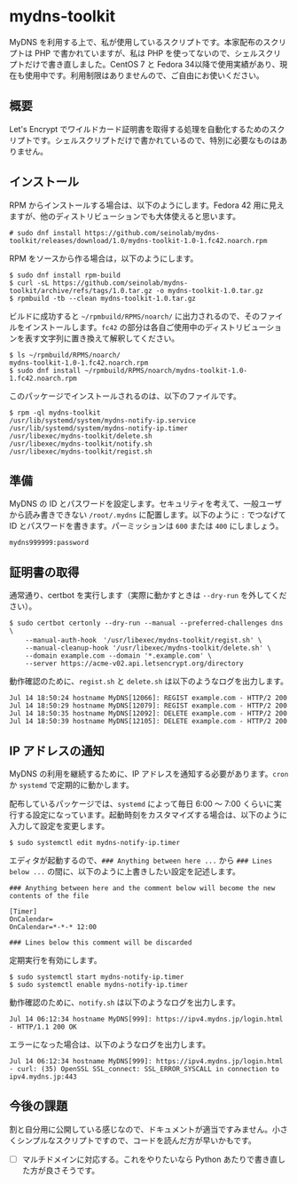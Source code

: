 # mydns-toolkit

MyDNS を利用する上で、私が使用しているスクリプトです。本家配布のスクリプトは PHP で書かれていますが、私は PHP を使ってないので、シェルスクリプトだけで書き直しました。CentOS 7 と Fedora 34以降で使用実績があり、現在も使用中です。利用制限はありませんので、ご自由にお使いください。

## 概要

Let's Encrypt でワイルドカード証明書を取得する処理を自動化するためのスクリプトです。シェルスクリプトだけで書かれているので、特別に必要なものはありません。

## インストール

RPM からインストールする場合は、以下のようにします。Fedora 42 用に見えますが、他のディストリビューションでも大体使えると思います。

```
# sudo dnf install https://github.com/seinolab/mydns-toolkit/releases/download/1.0/mydns-toolkit-1.0-1.fc42.noarch.rpm
```

RPM をソースから作る場合は，以下のようにします。

```
$ sudo dnf install rpm-build
$ curl -sL https://github.com/seinolab/mydns-toolkit/archive/refs/tags/1.0.tar.gz -o mydns-toolkit-1.0.tar.gz
$ rpmbuild -tb --clean mydns-toolkit-1.0.tar.gz
```

ビルドに成功すると `~/rpmbuild/RPMS/noarch/` に出力されるので、そのファイルをインストールします。`fc42` の部分は各自ご使用中のディストリビューションを表す文字列に置き換えて解釈してください。

```
$ ls ~/rpmbuild/RPMS/noarch/
mydns-toolkit-1.0-1.fc42.noarch.rpm
$ sudo dnf install ~/rpmbuild/RPMS/noarch/mydns-toolkit-1.0-1.fc42.noarch.rpm
```

このパッケージでインストールされるのは、以下のファイルです。

```
$ rpm -ql mydns-toolkit
/usr/lib/systemd/system/mydns-notify-ip.service
/usr/lib/systemd/system/mydns-notify-ip.timer
/usr/libexec/mydns-toolkit/delete.sh
/usr/libexec/mydns-toolkit/notify.sh
/usr/libexec/mydns-toolkit/regist.sh
```

## 準備

MyDNS の ID とパスワードを設定します。セキュリティを考えて、一般ユーザから読み書きできない `/root/.mydns` に配置します。以下のように `:` でつなげて ID とパスワードを書きます。パーミッションは `600` または `400` にしましょう。

```
mydns999999:password
```

## 証明書の取得

通常通り、certbot を実行します（実際に動かすときは `--dry-run` を外してください）。

```
$ sudo certbot certonly --dry-run --manual --preferred-challenges dns \
    --manual-auth-hook　'/usr/libexec/mydns-toolkit/regist.sh' \
    --manual-cleanup-hook '/usr/libexec/mydns-toolkit/delete.sh' \
    --domain example.com --domain '*.example.com' \
    --server https://acme-v02.api.letsencrypt.org/directory
```

動作確認のために、`regist.sh` と `delete.sh` は以下のようなログを出力します。

```
Jul 14 18:50:24 hostname MyDNS[12066]: REGIST example.com - HTTP/2 200
Jul 14 18:50:29 hostname MyDNS[12079]: REGIST example.com - HTTP/2 200
Jul 14 18:50:35 hostname MyDNS[12092]: DELETE example.com - HTTP/2 200
Jul 14 18:50:39 hostname MyDNS[12105]: DELETE example.com - HTTP/2 200
```

## IP アドレスの通知

MyDNS の利用を継続するために、IP アドレスを通知する必要があります。`cron` か `systemd` で定期的に動かします。

配布しているパッケージでは、`systemd` によって毎日 6:00 〜 7:00 くらいに実行する設定になっています。起動時刻をカスタマイズする場合は、以下のように入力して設定を変更します。

```
$ sudo systemctl edit mydns-notify-ip.timer
```

エディタが起動するので、`### Anything between here ...` から `### Lines below ...` の間に、以下のように上書きしたい設定を記述します。

```
### Anything between here and the comment below will become the new contents of the file

[Timer]
OnCalendar=
OnCalendar=*-*-* 12:00

### Lines below this comment will be discarded
```

定期実行を有効にします。

```
$ sudo systemctl start mydns-notify-ip.timer
$ sudo systemctl enable mydns-notify-ip.timer
```

動作確認のために、`notify.sh` は以下のようなログを出力します。

```
Jul 14 06:12:34 hostname MyDNS[999]: https://ipv4.mydns.jp/login.html - HTTP/1.1 200 OK
```

エラーになった場合は、以下のようなログを出力します。

```
Jul 14 06:12:34 hostname MyDNS[999]: https://ipv4.mydns.jp/login.html - curl: (35) OpenSSL SSL_connect: SSL_ERROR_SYSCALL in connection to ipv4.mydns.jp:443
```

## 今後の課題

割と自分用に公開している感じなので、ドキュメントが適当ですみません。小さくシンプルなスクリプトですので、コードを読んだ方が早いかもです。

- [ ] マルチドメインに対応する。これをやりたいなら Python あたりで書き直した方が良さそうです。
